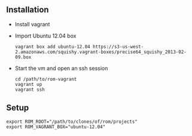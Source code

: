 ## Installation

- Install vagrant

- Import Ubuntu 12.04 box

  ```
  vagrant box add ubuntu-12.04 https://s3-us-west-2.amazonaws.com/squishy.vagrant-boxes/precise64_squishy_2013-02-09.box
  ```

- Start the vm and open an ssh session

  ```
  cd /path/to/rom-vagrant
  vagrant up
  vagrant ssh
  ```

## Setup

```
export ROM_ROOT="/path/to/clones/of/rom/projects"
export ROM_VAGRANT_BOX="ubuntu-12.04"
```
